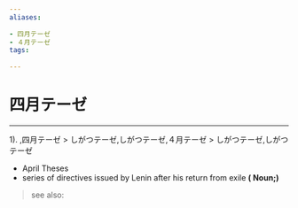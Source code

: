 ```yaml
---
aliases:
    
- 四月テーゼ
- ４月テーゼ
tags:
    
---
```


# 四月テーゼ
---
1).
,四月テーゼ > しがつテーゼ,しがつテーゼ,４月テーゼ > しがつテーゼ,しがつテーゼ

- April Theses
- series of directives issued by Lenin after his return from exile
**( Noun;)**
> see also: 
            